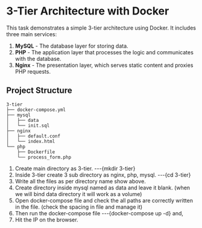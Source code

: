 # 3-Tier Architecture with Docker

This task demonstrates a simple 3-tier architecture using Docker. It includes three main services:

1. **MySQL** - The database layer for storing data.
2. **PHP** - The application layer that processes the logic and communicates with the database.
3. **Nginx** - The presentation layer, which serves static content and proxies PHP requests.

## Project Structure

```plaintext
3-tier
├── docker-compose.yml        
├── mysql
│   ├── data                 
│   └── init.sql              
├── nginx
│   ├── default.conf          
│   └── index.html          
└── php
    ├── Dockerfile            
    └── process_form.php      

```
1. Create main directory as 3-tier.       ---{mkdir 3-tier}
2. Inside 3-tier create 3 sub directory as nginx, php, mysql.    ---{cd 3-tier}
3. Write all the files as per directory name show above.
4. Create directory inside mysql named as data and leave it blank. (when we will bind data directory it will work as a volume)
5. Open docker-compose file and check the all paths are correctly written in the file. (check the spacing in file and manage it)
6. Then run the docker-compose file  ---{docker-compose up -d} and,
7. Hit the IP on the browser.     
